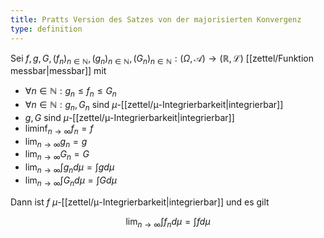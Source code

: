 ```yaml
---
title: Pratts Version des Satzes von der majorisierten Konvergenz
type: definition
---
```


Sei $f, g, G, (f_n)_{n \in \mathbb{N}}, (g_n)_{n \in \mathbb{N}}, (G_n)_{n \in \mathbb{N}} : (\Omega, \mathcal{A}) \to (\mathbb{R}, \mathcal{L})$ [[zettel/Funktion messbar|messbar]] mit
- $\forall n \in \mathbb{N} : g_n \le f_n \le G_n$
- $\forall n \in \mathbb{N} : g_n, G_n$ sind $\mu$-[[zettel/μ-Integrierbarkeit|integrierbar]]
- $g, G$ sind $\mu$-[[zettel/μ-Integrierbarkeit|integrierbar]]
- $\liminf_{n \to \infty} f_n = f$
- $\lim_{n \to \infty} g_n = g$
- $\lim_{n \to \infty} G_n = G$
- $\lim_{n \to \infty} \int g_n d\mu = \int g d\mu$
- $\lim_{n \to \infty} \int G_n d\mu = \int G d\mu$

Dann ist $f$ $\mu$-[[zettel/μ-Integrierbarkeit|integrierbar]] und es gilt

$$
	\lim_{n \to \infty} \int f_n d\mu = \int f d\mu
$$